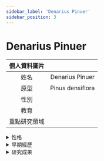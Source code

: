 ```yaml
---
sidebar_label: 'Denarius Pinuer'
sidebar_position: 3
---
```


# Denarius Pinuer

|個人資料圖片| |
|:--:|:--:|
|姓名|Denarius Pinuer|
|原型|Pinus densiflora|
|性別| |
|教育| |
|重點研究領域| |

<details>
  <summary>性格</summary>
  Placeholder
</details>

<details>
  <summary>早期經歷</summary>
  Placeholder
</details>

<details>
  <summary>研究成果</summary>
  Placeholder
</details>